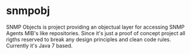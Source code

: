 # snmpobj

SNMP Objects is project providing an objectual layer for accessing SNMP Agents MIB's like repositories.
Since it's just a proof of concept project all rigths reserved to break any design principles and clean code rules.
Currently it's Java 7 based.
